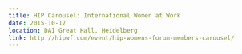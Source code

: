 ```yaml
---
title: HIP Carousel: International Women at Work
date: 2015-10-17
location: DAI Great Hall, Heidelberg
link: http://hipwf.com/event/hip-womens-forum-members-carousel/
---
```


